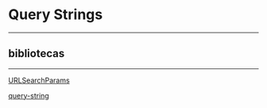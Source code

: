 # Query Strings

---

## bibliotecas

---

[URLSearchParams](https://developer.mozilla.org/pt-BR/docs/Web/API/URLSearchParams)

[query-string](https://www.npmjs.com/package/query-string)